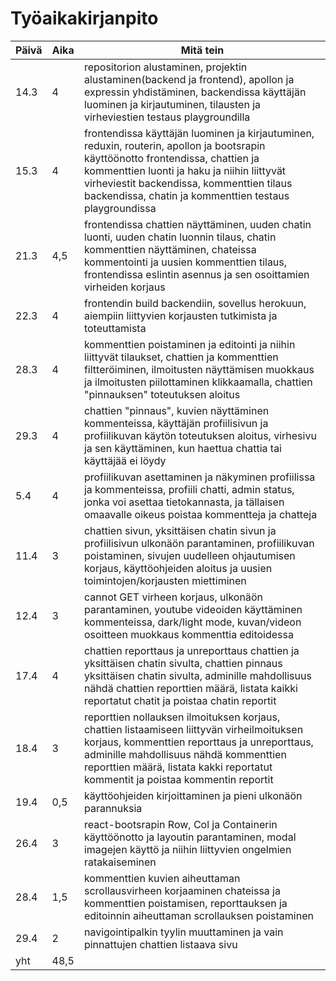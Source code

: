 # Työaikakirjanpito  

| Päivä        | Aika          | Mitä tein  |
| ------------- | ------------- | ------|
| 14.3      | 4 | repositorion alustaminen, projektin alustaminen(backend ja frontend), apollon ja expressin yhdistäminen, backendissa käyttäjän luominen ja kirjautuminen, tilausten ja virheviestien testaus playgroundilla |
| 15.3 |    4   | frontendissa käyttäjän luominen ja kirjautuminen, reduxin, routerin, apollon ja bootsrapin käyttöönotto frontendissa, chattien ja kommenttien luonti ja haku ja niihin liittyvät virheviestit backendissa, kommenttien tilaus  backendissa, chatin ja kommenttien testaus playgroundissa    |
| 21.3 |    4,5   | frontendissa chattien näyttäminen, uuden chatin luonti, uuden chatin luonnin tilaus, chatin kommenttien näyttäminen, chateissa kommentointi ja uusien kommenttien tilaus, frontendissa eslintin asennus ja sen osoittamien virheiden korjaus    |
| 22.3 |   4    | frontendin build backendiin, sovellus herokuun, aiempiin liittyvien korjausten tutkimista ja toteuttamista    |
| 28.3 |    4   |  kommenttien poistaminen ja editointi ja niihin liittyvät tilaukset, chattien ja kommenttien filtteröiminen, ilmoitusten näyttämisen muokkaus ja ilmoitusten piilottaminen klikkaamalla, chattien "pinnauksen" toteutuksen aloitus    |  
| 29.3 |    4   |  chattien "pinnaus", kuvien näyttäminen kommenteissa, käyttäjän profiilisivun ja profiilikuvan käytön toteutuksen aloitus, virhesivu ja sen käyttäminen, kun haettua chattia tai käyttäjää ei löydy   |
| 5.4 |    4   |  profiilikuvan asettaminen ja näkyminen profiilissa ja kommenteissa, profiili chatti, admin status, jonka voi asettaa tietokannasta, ja tällaisen omaavalle oikeus poistaa kommentteja ja chatteja   |
| 11.4 |    3   |  chattien sivun, yksittäisen chatin sivun ja profiilisivun ulkonäön parantaminen, profiilikuvan poistaminen, sivujen uudelleen ohjautumisen korjaus, käyttöohjeiden aloitus ja uusien toimintojen/korjausten miettiminen   |
| 12.4 |    3   |  cannot GET virheen korjaus, ulkonäön parantaminen, youtube videoiden käyttäminen kommenteissa, dark/light mode, kuvan/videon osoitteen muokkaus kommenttia editoidessa   |
| 17.4 |    4   | chattien reporttaus ja unreporttaus chattien ja yksittäisen chatin sivulta, chattien pinnaus yksittäisen chatin sivulta, adminille mahdollisuus nähdä chattien reporttien määrä, listata kaikki reportatut chatit ja poistaa chatin reportit   |
| 18.4 |    3   | reporttien nollauksen ilmoituksen korjaus, chattien listaamiseen liittyvän virheilmoituksen korjaus, kommenttien reporttaus ja unreporttaus, adminille mahdollisuus nähdä kommenttien reporttien määrä, listata kakki reportatut kommentit ja poistaa kommentin reportit    |
| 19.4 |    0,5   |  käyttöohjeiden kirjoittaminen ja pieni ulkonäön parannuksia   |
| 26.4 |    3   |  react-bootsrapin Row, Col ja Containerin käyttöönotto ja layoutin parantaminen, modal imagejen käyttö ja niihin liittyvien ongelmien ratakaiseminen     |
| 28.4 |    1,5   |  kommenttien kuvien aiheuttaman scrollausvirheen korjaaminen chateissa ja kommenttien poistamisen, reporttauksen ja editoinnin aiheuttaman scrollauksen poistaminen  |
| 29.4 |    2   |  navigointipalkin tyylin muuttaminen ja vain pinnattujen chattien listaava sivu   |
| yht |    48,5   |     |

